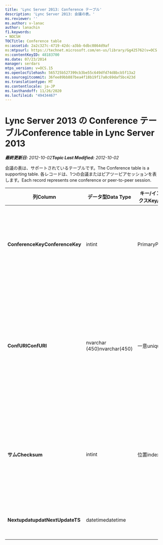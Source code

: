 ```yaml
---
title: 'Lync Server 2013: Conference テーブル'
description: 'Lync Server 2013: 会議の表。'
ms.reviewer: ''
ms.author: v-lanac
author: lanachin
f1.keywords:
- NOCSH
TOCTitle: Conference table
ms:assetid: 2a2c327c-4719-42dc-a3bb-6dbc0864d9af
ms:mtpsurl: https://technet.microsoft.com/en-us/library/Gg425762(v=OCS.15)
ms:contentKeyID: 48183700
ms.date: 07/23/2014
manager: serdars
mtps_version: v=OCS.15
ms.openlocfilehash: 565725b527399cb3be55c649dfd74d8bcb5f13a2
ms.sourcegitcommit: 36fee89bb887bea4f18b19f17a8c69daf5bc423d
ms.translationtype: MT
ms.contentlocale: ja-JP
ms.lasthandoff: 11/26/2020
ms.locfileid: "49434467"
---
```

# <a name="conference-table-in-lync-server-2013"></a><span data-ttu-id="8c6c0-103">Lync Server 2013 の Conference テーブル</span><span class="sxs-lookup"><span data-stu-id="8c6c0-103">Conference table in Lync Server 2013</span></span>

<div data-xmlns="http://www.w3.org/1999/xhtml">

<div class="topic" data-xmlns="http://www.w3.org/1999/xhtml" data-msxsl="urn:schemas-microsoft-com:xslt" data-cs="https://msdn.microsoft.com/">

<div data-asp="https://msdn2.microsoft.com/asp">



</div>

<div id="mainSection">

<div id="mainBody"><span data-ttu-id="8c6c0-104">

<span> </span></span><span class="sxs-lookup"><span data-stu-id="8c6c0-104">

<span> </span></span></span>

<span data-ttu-id="8c6c0-105">_**最終更新日:** 2012-10-02_</span><span class="sxs-lookup"><span data-stu-id="8c6c0-105">_**Topic Last Modified:** 2012-10-02_</span></span>

<span data-ttu-id="8c6c0-106">会議の表は、サポートされているテーブルです。</span><span class="sxs-lookup"><span data-stu-id="8c6c0-106">The Conference table is a supporting table.</span></span> <span data-ttu-id="8c6c0-107">各レコードは、1つの会議またはピアツーピアセッションを表します。</span><span class="sxs-lookup"><span data-stu-id="8c6c0-107">Each record represents one conference or peer-to-peer session.</span></span>


<table>
<colgroup>
<col style="width: 25%" />
<col style="width: 25%" />
<col style="width: 25%" />
<col style="width: 25%" />
</colgroup>
<thead>
<tr class="header">
<th><span data-ttu-id="8c6c0-108"><strong>列</strong></span><span class="sxs-lookup"><span data-stu-id="8c6c0-108"><strong>Column</strong></span></span></th>
<th><span data-ttu-id="8c6c0-109"><strong>データ型</strong></span><span class="sxs-lookup"><span data-stu-id="8c6c0-109"><strong>Data Type</strong></span></span></th>
<th><span data-ttu-id="8c6c0-110"><strong>キー/インデックス</strong></span><span class="sxs-lookup"><span data-stu-id="8c6c0-110"><strong>Key/Index</strong></span></span></th>
<th><span data-ttu-id="8c6c0-111"><strong>詳細</strong></span><span class="sxs-lookup"><span data-stu-id="8c6c0-111"><strong>Details</strong></span></span></th>
</tr>
</thead>
<tbody>
<tr class="odd">
<td><p><span data-ttu-id="8c6c0-112"><strong>ConferenceKey</strong></span><span class="sxs-lookup"><span data-stu-id="8c6c0-112"><strong>ConferenceKey</strong></span></span></p></td>
<td><p><span data-ttu-id="8c6c0-113">int</span><span class="sxs-lookup"><span data-stu-id="8c6c0-113">int</span></span></p></td>
<td><p><span data-ttu-id="8c6c0-114">Primary</span><span class="sxs-lookup"><span data-stu-id="8c6c0-114">Primary</span></span></p></td>
<td><p><span data-ttu-id="8c6c0-115">この会議レコードを識別する一意の番号です。</span><span class="sxs-lookup"><span data-stu-id="8c6c0-115">Unique number identifying this conference record.</span></span></p></td>
</tr>
<tr class="even">
<td><p><span data-ttu-id="8c6c0-116"><strong>ConfURI</strong></span><span class="sxs-lookup"><span data-stu-id="8c6c0-116"><strong>ConfURI</strong></span></span></p></td>
<td><p><span data-ttu-id="8c6c0-117">nvarchar (450)</span><span class="sxs-lookup"><span data-stu-id="8c6c0-117">nvarchar(450)</span></span></p></td>
<td><p><span data-ttu-id="8c6c0-118">一意</span><span class="sxs-lookup"><span data-stu-id="8c6c0-118">unique</span></span></p></td>
<td><p><span data-ttu-id="8c6c0-119">会議の URI (会議の場合) または [この Id がピアツーピアセッションの場合] です。</span><span class="sxs-lookup"><span data-stu-id="8c6c0-119">Conference URI if this is a conference, or DialogID if this is a peer-to-peer session.</span></span></p></td>
</tr>
<tr class="odd">
<td><p><span data-ttu-id="8c6c0-120"><strong>サム</strong></span><span class="sxs-lookup"><span data-stu-id="8c6c0-120"><strong>Checksum</strong></span></span></p></td>
<td><p><span data-ttu-id="8c6c0-121">int</span><span class="sxs-lookup"><span data-stu-id="8c6c0-121">int</span></span></p></td>
<td><p><span data-ttu-id="8c6c0-122">位置</span><span class="sxs-lookup"><span data-stu-id="8c6c0-122">index</span></span></p></td>
<td><p><span data-ttu-id="8c6c0-123">会議 URI のチェックサム。</span><span class="sxs-lookup"><span data-stu-id="8c6c0-123">Checksum of the conference URI.</span></span> <span data-ttu-id="8c6c0-124">これは内部的に使用されます。</span><span class="sxs-lookup"><span data-stu-id="8c6c0-124">This is used internally.</span></span></p></td>
</tr>
<tr class="even">
<td><p><span data-ttu-id="8c6c0-125"><strong>Nextupdatupdat</strong></span><span class="sxs-lookup"><span data-stu-id="8c6c0-125"><strong>NextUpdateTS</strong></span></span></p></td>
<td><p><span data-ttu-id="8c6c0-126">datetime</span><span class="sxs-lookup"><span data-stu-id="8c6c0-126">datetime</span></span></p></td>
<td></td>
<td><p><span data-ttu-id="8c6c0-127">内部使用のみ。</span><span class="sxs-lookup"><span data-stu-id="8c6c0-127">For internal use only.</span></span></p></td>
</tr>
</tbody>
</table><span data-ttu-id="8c6c0-128">


</div>

<span> </span>

</div>

</div>

</span><span class="sxs-lookup"><span data-stu-id="8c6c0-128">


</div>

<span> </span>

</div>

</div>

</span></span></div>

